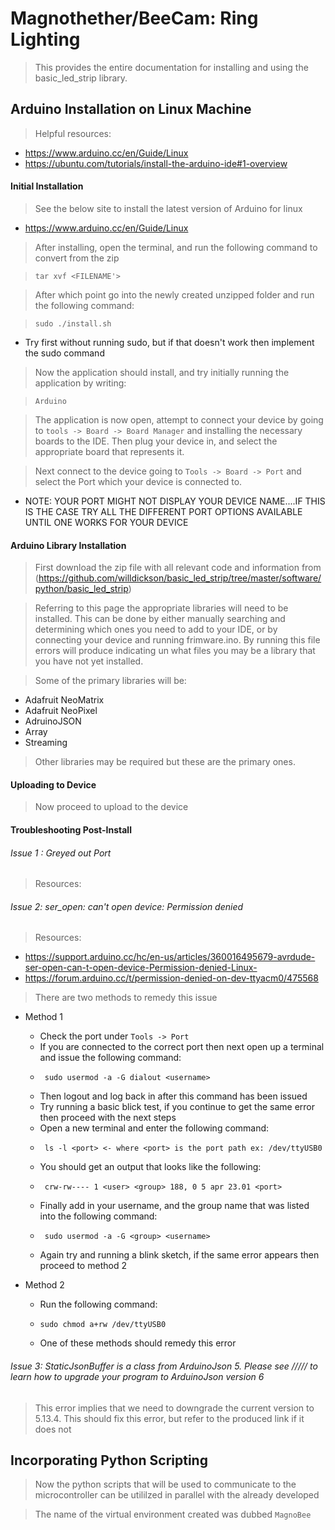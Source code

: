 # Magnothether/BeeCam: Ring Lighting 
> This provides the entire documentation for installing and using the basic_led_strip library. 

## Arduino Installation on Linux Machine
> Helpful resources:
  * https://www.arduino.cc/en/Guide/Linux
  * https://ubuntu.com/tutorials/install-the-arduino-ide#1-overview

#### Initial Installation
> See the below site to install the latest version of Arduino for linux
  * https://www.arduino.cc/en/Guide/Linux
 
> After installing, open the terminal, and run the following command to convert from the zip

> ```tar xvf <FILENAME'>```

> After which point go into the newly created unzipped folder and run the following command:

> ```sudo ./install.sh```
  * Try first without running sudo, but if that doesn't work then implement the sudo command

> Now the application should install, and try initially running the application by writing:

> ```Arduino```

> The application is now open, attempt to connect your device by going to ```tools -> Board -> Board Manager``` and installing the necessary boards to the IDE. Then plug your device in, and select the appropriate board that represents it.

> Next connect to the device going to ```Tools -> Board -> Port``` and select the Port which your device is connected to.
 * NOTE: YOUR PORT MIGHT NOT DISPLAY YOUR DEVICE NAME....IF THIS IS THE CASE TRY ALL THE DIFFERENT PORT OPTIONS AVAILABLE UNTIL ONE WORKS FOR YOUR DEVICE

#### Arduino Library Installation
> First download the zip file with all relevant code and information from (https://github.com/willdickson/basic_led_strip/tree/master/software/python/basic_led_strip)

> Referring to this page the appropriate libraries will need to be installed. This can be done by either manually searching and determining which ones you need to add to your IDE, or by connecting your device and running frimware.ino. By running this file errors will produce indicating un what files you may be a library that you have not yet installed. 

> Some of the primary libraries will be:
 * Adafruit NeoMatrix
 * Adafruit NeoPixel
 * AdruinoJSON
 * Array
 * Streaming

> Other libraries may be required but these are the primary ones.

#### Uploading to Device
> Now proceed to upload to the device

#### Troubleshooting Post-Install
###### Issue 1 : Greyed out Port
> Resources:

###### Issue 2: ser_open: can't open device: Permission denied
> Resources:
 * https://support.arduino.cc/hc/en-us/articles/360016495679-avrdude-ser-open-can-t-open-device-Permission-denied-Linux-
 * https://forum.arduino.cc/t/permission-denied-on-dev-ttyacm0/475568
>  There are two methods to remedy this issue
* Method 1
  * Check the port under ```Tools -> Port```
  * If you are connected to the correct port then next open up a terminal and issue the following command:
  *      sudo usermod -a -G dialout <username> 
  * Then logout and log back in after this command has been issued
  * Try running a basic blick test, if you continue to get the same error then proceed with the next steps
  * Open a new terminal and enter the following command:
  *      ls -l <port> <- where <port> is the port path ex: /dev/ttyUSB0
  * You should get an output that looks like the following:
  *      crw-rw---- 1 <user> <group> 188, 0 5 apr 23.01 <port>
  * Finally add in your username, and the group name that was listed into the following command:
  *      sudo usermod -a -G <group> <username>
  * Again try and running a blink sketch, if the same error appears then proceed to method 2
 
* Method 2
  *  Run the following command:
  *     sudo chmod a+rw /dev/ttyUSB0
  * One of these methods should remedy this error

 


 
###### Issue 3: StaticJsonBuffer is a class from ArduinoJson 5. Please see ///// to learn how to upgrade your program to ArduinoJson version 6
> This error implies that we need to downgrade the current version to 5.13.4. This should fix this error, but refer to the produced link if it does not


## Incorporating Python Scripting
> Now the python scripts that will be used to communicate to the microcontroller can be utililzed in parallel with the already developed 

> The name of the virtual environment created was dubbed ```MagnoBee```
 
